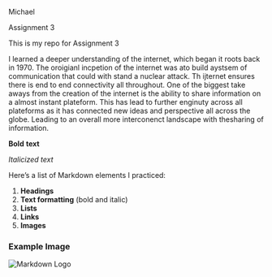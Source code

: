 Michael

Assignment 3

This is my repo for Assignment 3

I learned a deeper understanding of the internet, which began it roots back in 1970. The oroigianl incpetion of the internet was ato build aystsem of communication that could with stand a nuclear attack. Th ijternet ensures there is end to end connectivity all throughout. One of the biggest take aways from the creation of the internet is the ability to share information on a almost instant plateform. This has lead to further enginuty across all plateforms as it has connected new ideas and perspective all across the globe. Leading to an overall more interconenct landscape with thesharing of information.

**Bold** **text** 

*Italicized* *text*
  
Here’s a list of Markdown elements I practiced:  

1. **Headings**  
2. **Text formatting** (bold and italic)  
3. **Lists**  
4. **Links**  
5. **Images**  

### Example Image  

![Markdown Logo](https://upload.wikimedia.org/wikipedia/commons/4/48/Markdown-mark.svg)  

